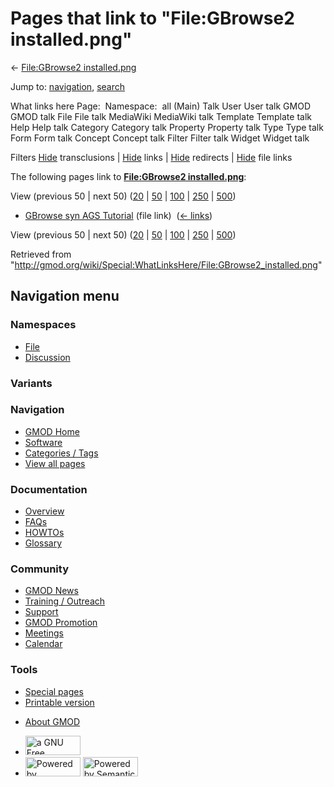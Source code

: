 <div id="mw-page-base" class="noprint">

</div>

<div id="mw-head-base" class="noprint">

</div>

<div id="content" class="mw-body" role="main">

<span id="top"></span>

<div id="mw-js-message" style="display:none;">

</div>



# <span dir="auto">Pages that link to "File:GBrowse2 installed.png"</span>

<div id="bodyContent">

<div id="contentSub">

← [File:GBrowse2
installed.png](/wiki/File:GBrowse2_installed.png "File:GBrowse2 installed.png")

</div>

<div id="jump-to-nav" class="mw-jump">

Jump to: [navigation](#mw-navigation), [search](#p-search)

</div>

<div id="mw-content-text">

What links here Page:  Namespace:  all (Main) Talk User User talk GMOD
GMOD talk File File talk MediaWiki MediaWiki talk Template Template talk
Help Help talk Category Category talk Property Property talk Type Type
talk Form Form talk Concept Concept talk Filter Filter talk Widget
Widget talk

Filters
[Hide](/mediawiki/index.php?title=Special:WhatLinksHere/File:GBrowse2_installed.png&hidetrans=1 "Special:WhatLinksHere/File:GBrowse2 installed.png")
transclusions \|
[Hide](/mediawiki/index.php?title=Special:WhatLinksHere/File:GBrowse2_installed.png&hidelinks=1 "Special:WhatLinksHere/File:GBrowse2 installed.png")
links \|
[Hide](/mediawiki/index.php?title=Special:WhatLinksHere/File:GBrowse2_installed.png&hideredirs=1 "Special:WhatLinksHere/File:GBrowse2 installed.png")
redirects \|
[Hide](/mediawiki/index.php?title=Special:WhatLinksHere/File:GBrowse2_installed.png&hideimages=1 "Special:WhatLinksHere/File:GBrowse2 installed.png")
file links

The following pages link to **[File:GBrowse2
installed.png](/wiki/File:GBrowse2_installed.png "File:GBrowse2 installed.png")**:

View (previous 50 \| next 50)
([20](/mediawiki/index.php?title=Special:WhatLinksHere/File:GBrowse2_installed.png&limit=20 "Special:WhatLinksHere/File:GBrowse2 installed.png")
\|
[50](/mediawiki/index.php?title=Special:WhatLinksHere/File:GBrowse2_installed.png&limit=50 "Special:WhatLinksHere/File:GBrowse2 installed.png")
\|
[100](/mediawiki/index.php?title=Special:WhatLinksHere/File:GBrowse2_installed.png&limit=100 "Special:WhatLinksHere/File:GBrowse2 installed.png")
\|
[250](/mediawiki/index.php?title=Special:WhatLinksHere/File:GBrowse2_installed.png&limit=250 "Special:WhatLinksHere/File:GBrowse2 installed.png")
\|
[500](/mediawiki/index.php?title=Special:WhatLinksHere/File:GBrowse2_installed.png&limit=500 "Special:WhatLinksHere/File:GBrowse2 installed.png"))

- [GBrowse syn AGS
  Tutorial](/wiki/GBrowse_syn_AGS_Tutorial "GBrowse syn AGS Tutorial")
  (file link) ‎ <span class="mw-whatlinkshere-tools">([←
  links](/mediawiki/index.php?title=Special:WhatLinksHere&target=GBrowse+syn+AGS+Tutorial "Special:WhatLinksHere"))</span>

View (previous 50 \| next 50)
([20](/mediawiki/index.php?title=Special:WhatLinksHere/File:GBrowse2_installed.png&limit=20 "Special:WhatLinksHere/File:GBrowse2 installed.png")
\|
[50](/mediawiki/index.php?title=Special:WhatLinksHere/File:GBrowse2_installed.png&limit=50 "Special:WhatLinksHere/File:GBrowse2 installed.png")
\|
[100](/mediawiki/index.php?title=Special:WhatLinksHere/File:GBrowse2_installed.png&limit=100 "Special:WhatLinksHere/File:GBrowse2 installed.png")
\|
[250](/mediawiki/index.php?title=Special:WhatLinksHere/File:GBrowse2_installed.png&limit=250 "Special:WhatLinksHere/File:GBrowse2 installed.png")
\|
[500](/mediawiki/index.php?title=Special:WhatLinksHere/File:GBrowse2_installed.png&limit=500 "Special:WhatLinksHere/File:GBrowse2 installed.png"))

</div>

<div class="printfooter">

Retrieved from
"<http://gmod.org/wiki/Special:WhatLinksHere/File:GBrowse2_installed.png>"

</div>

<div id="catlinks" class="catlinks catlinks-allhidden">

</div>

<div class="visualClear">

</div>

</div>

</div>

<div id="mw-navigation">

## Navigation menu

<div id="mw-head">



<div id="left-navigation">

<div id="p-namespaces" class="vectorTabs" role="navigation"
aria-labelledby="p-namespaces-label">

### Namespaces

- <span id="ca-nstab-image"><a href="/wiki/File:GBrowse2_installed.png" accesskey="c"
  title="View the file page [c]">File</a></span>
- <span id="ca-talk"><a
  href="/mediawiki/index.php?title=File_talk:GBrowse2_installed.png&amp;action=edit&amp;redlink=1"
  accesskey="t"
  title="Discussion about the content page [t]">Discussion</a></span>

</div>

<div id="p-variants" class="vectorMenu emptyPortlet" role="navigation"
aria-labelledby="p-variants-label">

### 

### Variants[](#)

<div class="menu">

</div>

</div>

</div>

<div id="right-navigation">





</div>



</div>

</div>

</div>

<div id="mw-panel">

<div id="p-logo" role="banner">

<a href="/wiki/Main_Page"
style="background-image: url(http://gmod.org/images/GMOD-cogs.png);"
title="Visit the main page"></a>

</div>

<div id="p-Navigation" class="portal" role="navigation"
aria-labelledby="p-Navigation-label">

### Navigation

<div class="body">

- <span id="n-GMOD-Home">[GMOD Home](/wiki/Main_Page)</span>
- <span id="n-Software">[Software](/wiki/GMOD_Components)</span>
- <span id="n-Categories-.2F-Tags">[Categories /
  Tags](/wiki/Categories)</span>
- <span id="n-View-all-pages">[View all
  pages](/wiki/Special:AllPages)</span>

</div>

</div>

<div id="p-Documentation" class="portal" role="navigation"
aria-labelledby="p-Documentation-label">

### Documentation

<div class="body">

- <span id="n-Overview">[Overview](/wiki/Overview)</span>
- <span id="n-FAQs">[FAQs](/wiki/Category:FAQ)</span>
- <span id="n-HOWTOs">[HOWTOs](/wiki/Category:HOWTO)</span>
- <span id="n-Glossary">[Glossary](/wiki/Glossary)</span>

</div>

</div>

<div id="p-Community" class="portal" role="navigation"
aria-labelledby="p-Community-label">

### Community

<div class="body">

- <span id="n-GMOD-News">[GMOD News](/wiki/GMOD_News)</span>
- <span id="n-Training-.2F-Outreach">[Training /
  Outreach](/wiki/Training_and_Outreach)</span>
- <span id="n-Support">[Support](/wiki/Support)</span>
- <span id="n-GMOD-Promotion">[GMOD
  Promotion](/wiki/GMOD_Promotion)</span>
- <span id="n-Meetings">[Meetings](/wiki/Meetings)</span>
- <span id="n-Calendar">[Calendar](/wiki/Calendar)</span>

</div>

</div>

<div id="p-tb" class="portal" role="navigation"
aria-labelledby="p-tb-label">

### Tools

<div class="body">

- <span id="t-specialpages"><a href="/wiki/Special:SpecialPages" accesskey="q"
  title="A list of all special pages [q]">Special pages</a></span>
- <span id="t-print"><a
  href="/mediawiki/index.php?title=Special:WhatLinksHere/File:GBrowse2_installed.png&amp;printable=yes"
  rel="alternate" accesskey="p"
  title="Printable version of this page [p]">Printable version</a></span>

</div>

</div>

</div>

</div>

<div id="footer" role="contentinfo">

- <span id="footer-places-about">[About
  GMOD](/wiki/GMOD:About "GMOD:About")</span>

<!-- -->

- <span id="footer-copyrightico">[<img src="http://www.gnu.org/graphics/gfdl-logo-small.png" width="88"
  height="31" alt="a GNU Free Documentation License" />](http://www.gnu.org/licenses/fdl-1.3.html)</span>
- <span id="footer-poweredbyico">[<img src="/mediawiki/skins/common/images/poweredby_mediawiki_88x31.png"
  width="88" height="31" alt="Powered by MediaWiki" />](//www.mediawiki.org/)
  [<img
  src="/mediawiki/extensions/SemanticMediaWiki/includes/../resources/images/smw_button.png"
  width="88" height="31" alt="Powered by Semantic MediaWiki" />](https://www.semantic-mediawiki.org/wiki/Semantic_MediaWiki)</span>

<div style="clear:both">

</div>

</div>
